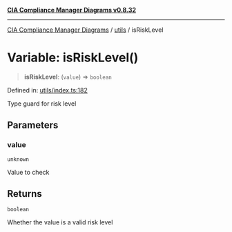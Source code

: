 [**CIA Compliance Manager Diagrams v0.8.32**](../../README.md)

***

[CIA Compliance Manager Diagrams](../../modules.md) / [utils](../README.md) / isRiskLevel

# Variable: isRiskLevel()

> **isRiskLevel**: (`value`) => `boolean`

Defined in: [utils/index.ts:182](https://github.com/Hack23/cia-compliance-manager/blob/0dc9a11e510cc2f2986e7debe532892627f2b00f/src/utils/index.ts#L182)

Type guard for risk level

## Parameters

### value

`unknown`

Value to check

## Returns

`boolean`

Whether the value is a valid risk level
